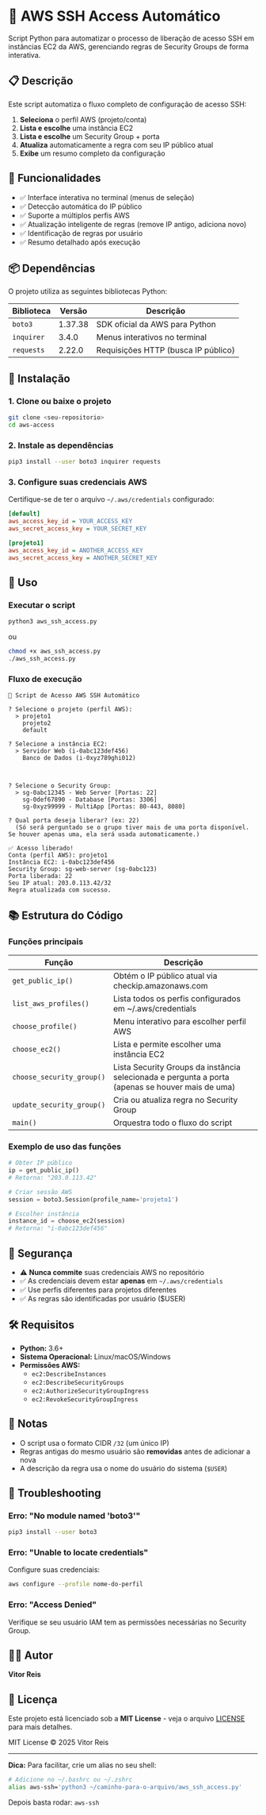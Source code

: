 # 🚀 AWS SSH Access Automático

Script Python para automatizar o processo de liberação de acesso SSH em instâncias EC2 da AWS, gerenciando regras de Security Groups de forma interativa.

## 📋 Descrição

Este script automatiza o fluxo completo de configuração de acesso SSH:

1. **Seleciona** o perfil AWS (projeto/conta)
2. **Lista e escolhe** uma instância EC2
3. **Lista e escolhe** um Security Group + porta
4. **Atualiza** automaticamente a regra com seu IP público atual
5. **Exibe** um resumo completo da configuração

## 🎯 Funcionalidades

- ✅ Interface interativa no terminal (menus de seleção)
- ✅ Detecção automática do IP público
- ✅ Suporte a múltiplos perfis AWS
- ✅ Atualização inteligente de regras (remove IP antigo, adiciona novo)
- ✅ Identificação de regras por usuário
- ✅ Resumo detalhado após execução

## 📦 Dependências

O projeto utiliza as seguintes bibliotecas Python:

| Biblioteca | Versão  | Descrição                           |
| ---------- | ------- | ----------------------------------- |
| `boto3`    | 1.37.38 | SDK oficial da AWS para Python      |
| `inquirer` | 3.4.0   | Menus interativos no terminal       |
| `requests` | 2.22.0  | Requisições HTTP (busca IP público) |

## 🔧 Instalação

### 1. Clone ou baixe o projeto

```bash
git clone <seu-repositorio>
cd aws-access
```

### 2. Instale as dependências

```bash
pip3 install --user boto3 inquirer requests
```

### 3. Configure suas credenciais AWS

Certifique-se de ter o arquivo `~/.aws/credentials` configurado:

```ini
[default]
aws_access_key_id = YOUR_ACCESS_KEY
aws_secret_access_key = YOUR_SECRET_KEY

[projeto1]
aws_access_key_id = ANOTHER_ACCESS_KEY
aws_secret_access_key = ANOTHER_SECRET_KEY
```

## 🚀 Uso

### Executar o script

```bash
python3 aws_ssh_access.py
```

ou

```bash
chmod +x aws_ssh_access.py
./aws_ssh_access.py
```

### Fluxo de execução

```
🚀 Script de Acesso AWS SSH Automático

? Selecione o projeto (perfil AWS):
  > projeto1
    projeto2
    default

? Selecione a instância EC2:
  > Servidor Web (i-0abc123def456)
    Banco de Dados (i-0xyz789ghi012)



? Selecione o Security Group:
  > sg-0abc12345 - Web Server [Portas: 22]
    sg-0def67890 - Database [Portas: 3306]
    sg-0xyz99999 - MultiApp [Portas: 80-443, 8080]

? Qual porta deseja liberar? (ex: 22)
  (Só será perguntado se o grupo tiver mais de uma porta disponível. Se houver apenas uma, ela será usada automaticamente.)

✅ Acesso liberado!
Conta (perfil AWS): projeto1
Instância EC2: i-0abc123def456
Security Group: sg-web-server (sg-0abc123)
Porta liberada: 22
Seu IP atual: 203.0.113.42/32
Regra atualizada com sucesso.
```

## 📚 Estrutura do Código

### Funções principais

| Função                    | Descrição                                                                                        |
| ------------------------- | ------------------------------------------------------------------------------------------------ |
| `get_public_ip()`         | Obtém o IP público atual via checkip.amazonaws.com                                               |
| `list_aws_profiles()`     | Lista todos os perfis configurados em ~/.aws/credentials                                         |
| `choose_profile()`        | Menu interativo para escolher perfil AWS                                                         |
| `choose_ec2()`            | Lista e permite escolher uma instância EC2                                                       |
| `choose_security_group()` | Lista Security Groups da instância selecionada e pergunta a porta (apenas se houver mais de uma) |
| `update_security_group()` | Cria ou atualiza regra no Security Group                                                         |
| `main()`                  | Orquestra todo o fluxo do script                                                                 |

### Exemplo de uso das funções

```python
# Obter IP público
ip = get_public_ip()
# Retorna: "203.0.113.42"

# Criar sessão AWS
session = boto3.Session(profile_name='projeto1')

# Escolher instância
instance_id = choose_ec2(session)
# Retorna: "i-0abc123def456"
```

## 🔐 Segurança

- ⚠️ **Nunca commite** suas credenciais AWS no repositório
- ✅ As credenciais devem estar **apenas** em `~/.aws/credentials`
- ✅ Use perfis diferentes para projetos diferentes
- ✅ As regras são identificadas por usuário ($USER)

## 🛠️ Requisitos

- **Python:** 3.6+
- **Sistema Operacional:** Linux/macOS/Windows
- **Permissões AWS:**
  - `ec2:DescribeInstances`
  - `ec2:DescribeSecurityGroups`
  - `ec2:AuthorizeSecurityGroupIngress`
  - `ec2:RevokeSecurityGroupIngress`

## 📝 Notas

- O script usa o formato CIDR `/32` (um único IP)
- Regras antigas do mesmo usuário são **removidas** antes de adicionar a nova
- A descrição da regra usa o nome do usuário do sistema (`$USER`)

## 🐛 Troubleshooting

### Erro: "No module named 'boto3'"

```bash
pip3 install --user boto3
```

### Erro: "Unable to locate credentials"

Configure suas credenciais:

```bash
aws configure --profile nome-do-perfil
```

### Erro: "Access Denied"

Verifique se seu usuário IAM tem as permissões necessárias no Security Group.

## 👨‍💻 Autor

**Vitor Reis**

## 📄 Licença

Este projeto está licenciado sob a **MIT License** - veja o arquivo [LICENSE](LICENSE) para mais detalhes.

MIT License © 2025 Vitor Reis

---

**Dica:** Para facilitar, crie um alias no seu shell:

```bash
# Adicione no ~/.bashrc ou ~/.zshrc
alias aws-ssh='python3 ~/caminho-para-o-arquivo/aws_ssh_access.py'
```

Depois basta rodar: `aws-ssh`
